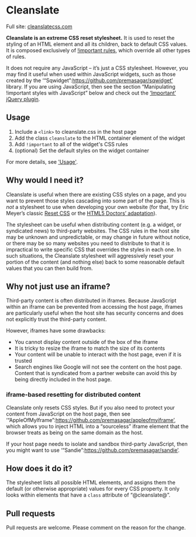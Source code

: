 # Cleanslate

Full site: [cleanslatecss.com](http://cleanslatecss.com)

**Cleanslate is an extreme CSS reset stylesheet.** It is used to reset the styling of an HTML element and all its children, back to default CSS values. It is composed exclusively of [!important rules](http://www.w3.org/TR/CSS2/cascade.html#important-rules), which override all other types of rules.

It does not require any JavaScript – it’s just a CSS stylesheet. However, you may find it useful when used within JavaScript widgets, such as those created by the ‘“Sqwidget”:https://github.com/premasagar/sqwidget’ library. If you are using JavaScript, then see the section “Manipulating !important styles with JavaScript” below and check out the [‘Important’ jQuery plugin](https://github.com/premasagar/important).


Usage
-----

1. Include a `<link>` to cleanslate.css in the host page
2. Add the class `cleanslate` to the HTML container element of the widget
3. Add `!important` to all of the widget's CSS rules
4. (optional) Set the default styles on the widget container

For more details, see ['Usage'](http://cleanslatecss.com/usage/).


Why would I need it?
--------------------

Cleanslate is useful when there are existing CSS styles on a page, and you want to prevent those styles cascading into some part of the page. This is *not* a stylesheet to use when developing your own website (for that, try Eric Meyer’s classic [Reset CSS](http://meyerweb.com/eric/tools/css/reset/) or the [HTML5 Doctors’ adaptation](http://html5doctor.com/html-5-reset-stylesheet)).

The stylesheet can be useful when distributing content (e.g. a widget, or syndicated news) to third-party websites. The CSS rules in the host site may be unknown and unpredictable, or may change in future without notice, or there may be so many websites you need to distribute to that it is impractical to write specific CSS that overrides the styles in each one. In such situations, the Cleanslate stylesheet will aggressively reset your portion of the content (and nothing else) back to some reasonable default values that you can then build from.


Why not just use an iframe?
---------------------------

Third-party content is often distributed in iframes. Because JavaScript within an iframe can be prevented from accessing the host page, iframes are particularly useful when the host site has security concerns and does not explicitly trust the third-party content.

However, iframes have some drawbacks:

-   You cannot display content outside of the box of the iframe
-   It is tricky to resize the iframe to match the size of its contents
-   Your content will be unable to interact with the host page, even if it is trusted
-   Search engines like Google will not see the content on the host page. Content that is syndicated from a partner website can avoid this by being directly included in the host page.

### iframe-based resetting for distributed content

Cleanslate only resets CSS styles. But if you also need to protect your content from JavaScript on the host page, then see ‘“AppleOfMyIframe”:https://github.com/premasagar/appleofmyiframe’, which allows you to inject HTML into a “sourceless” iframe element that the browser treats as being on the same domain as the host.

If your host page needs to isolate and sandbox third-party JavaScript, then you might want to use ‘“Sandie”:https://github.com/premasagar/sandie’.


How does it do it?
------------------

The stylesheet lists all possible HTML elements, and assigns them the default (or otherwise appropriate) values for every CSS property. It only looks within elements that have a `class` attribute of “@cleanslate@”.


Pull requests
-------------

Pull requests are welcome. Please comment on the reason for the change.
